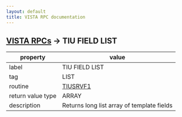 ```yaml
---
layout: default
title: VISTA RPC documentation
---
```




## [VISTA RPCs](TableOfContent.md) &#8594; TIU FIELD LIST 

 property | value 
--- | --- 
 label | TIU FIELD LIST
 tag | LIST
 routine | [TIUSRVF1](http://code.osehra.org/dox/Routine_TIUSRVF1_source.html)
 return value type | ARRAY
 description | Returns long list array of template fields
